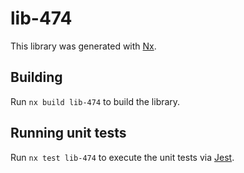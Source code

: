 # lib-474

This library was generated with [Nx](https://nx.dev).

## Building

Run `nx build lib-474` to build the library.

## Running unit tests

Run `nx test lib-474` to execute the unit tests via [Jest](https://jestjs.io).
